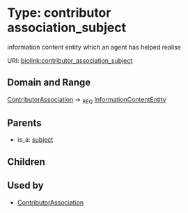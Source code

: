 
# Type: contributor association_subject


information content entity which an agent has helped realise

URI: [biolink:contributor_association_subject](https://w3id.org/biolink/vocab/contributor_association_subject)


## Domain and Range

[ContributorAssociation](ContributorAssociation.md) ->  <sub>REQ</sub> [InformationContentEntity](InformationContentEntity.md)

## Parents

 *  is_a: [subject](subject.md)

## Children


## Used by

 * [ContributorAssociation](ContributorAssociation.md)
